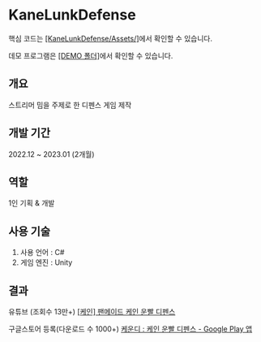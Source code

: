 # KaneLunkDefense

핵심 코드는 [[KaneLunkDefense/Assets/]](https://github.com/ymh1995s/KaneLunkDefense/tree/master/Assets/Scripts)에서 확인할 수 있습니다.

데모 프로그램은 [[DEMO 폴더]](https://github.com/ymh1995s/KaneLunkDefense/tree/master/DEMO)에서 확인할 수 있습니다.

## 개요
스트리머 밈을 주제로 한 디펜스 게임 제작

## 개발 기간
2022.12 ~ 2023.01 (2개월)

## 역할
1인 기획 & 개발

## 사용 기술
1. 사용 언어 : C#
2. 게임 엔진 : Unity

## 결과
유튜브 (조회수 13만+)
[[케인] 팬메이드 케인 운빨 디펜스](https://www.youtube.com/watch?v=HcRBVWXPEUM&t=565s)

구글스토어 등록(다운로드 수 1000+)
[케운디 : 케인 운빨 디펜스 - Google Play 앱](https://play.google.com/store/apps/details?id=com.DonTongDan.KaneLuckDefense&hl=ko-KR)
